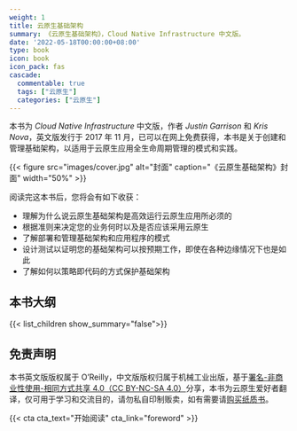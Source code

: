 ```yaml
---
weight: 1
title: 云原生基础架构
summary: 《云原生基础架构》，Cloud Native Infrastructure 中文版。
date: '2022-05-18T00:00:00+08:00'
type: book
icon: book
icon_pack: fas
cascade:
  commentable: true
  tags: ["云原生"]
  categories: ["云原生"]
---
```


本书为 *Cloud Native Infrastructure* 中文版，作者 *Justin Garrison* 和 *Kris Nova*，英文版发行于 2017 年 11 月，已可以在网上免费获得，本书是关于创建和管理基础架构，以适用于云原生应用全生命周期管理的模式和实践。

{{< figure src="images/cover.jpg" alt="封面" caption="《云原生基础架构》封面" width="50%" >}}

阅读完这本书后，您将会有如下收获：

- 理解为什么说云原生基础架构是高效运行云原生应用所必须的
- 根据准则来决定您的业务何时以及是否应该采用云原生
- 了解部署和管理基础架构和应用程序的模式
- 设计测试以证明您的基础架构可以按预期工作，即使在各种边缘情况下也是如此
- 了解如何以策略即代码的方式保护基础架构

## 本书大纲

{{< list_children show_summary="false">}}

## 免责声明

本书英文版版权属于 O’Reilly，中文版版权归属于机械工业出版，基于[署名-非商业性使用-相同方式共享 4.0（CC BY-NC-SA 4.0）](https://creativecommons.org/licenses/by-nc-sa/4.0/deed.zh)分享，本书为云原生爱好者翻译，仅可用于学习和交流目的，请勿私自印制贩卖，如有需要请[购买纸质书](https://item.jd.com/12432007.html)。

{{< cta cta_text="开始阅读" cta_link="foreword" >}}

